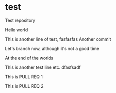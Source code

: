 # test
Test repository

Hello world


This is another line of test, fasfasfas
Another commit

Let's branch now, although it's not a good time







At the end of the worlds

This is another test line etc.
dfasfsadf

This is PULL REQ 1

This is PULL REQ 2
